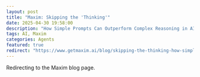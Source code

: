 ```yaml
---
layout: post
title: "Maxim: Skipping the 'Thinking'"
date: 2025-04-30 19:58:00
description: "How Simple Prompts Can Outperform Complex Reasoning in AI"
tags: AI, Maxim
categories: Agents
featured: true
redirect: "https://www.getmaxim.ai/blog/skipping-the-thinking-how-simple-prompts-can-outperform-complex-reasoning-in-ai/"
---
```


Redirecting to the Maxim blog page.